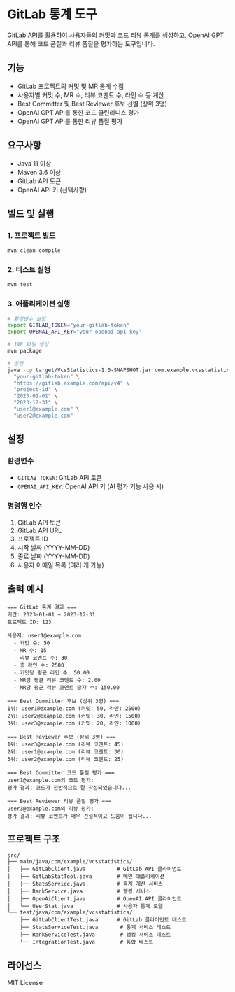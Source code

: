 # GitLab 통계 도구

GitLab API를 활용하여 사용자들의 커밋과 코드 리뷰 통계를 생성하고, OpenAI GPT API를 통해 코드 품질과 리뷰 품질을 평가하는 도구입니다.

## 기능

- GitLab 프로젝트의 커밋 및 MR 통계 수집
- 사용자별 커밋 수, MR 수, 리뷰 코멘트 수, 라인 수 등 계산
- Best Committer 및 Best Reviewer 후보 선별 (상위 3명)
- OpenAI GPT API를 통한 코드 클린리니스 평가
- OpenAI GPT API를 통한 리뷰 품질 평가

## 요구사항

- Java 11 이상
- Maven 3.6 이상
- GitLab API 토큰
- OpenAI API 키 (선택사항)

## 빌드 및 실행

### 1. 프로젝트 빌드

```bash
mvn clean compile
```

### 2. 테스트 실행

```bash
mvn test
```

### 3. 애플리케이션 실행

```bash
# 환경변수 설정
export GITLAB_TOKEN="your-gitlab-token"
export OPENAI_API_KEY="your-openai-api-key"

# JAR 파일 생성
mvn package

# 실행
java -cp target/VcsStatistics-1.0-SNAPSHOT.jar com.example.vcsstatistics.GitLabStatTool \
  "your-gitlab-token" \
  "https://gitlab.example.com/api/v4" \
  "project-id" \
  "2023-01-01" \
  "2023-12-31" \
  "user1@example.com" \
  "user2@example.com"
```

## 설정

### 환경변수

- `GITLAB_TOKEN`: GitLab API 토큰
- `OPENAI_API_KEY`: OpenAI API 키 (AI 평가 기능 사용 시)

### 명령행 인수

1. GitLab API 토큰
2. GitLab API URL
3. 프로젝트 ID
4. 시작 날짜 (YYYY-MM-DD)
5. 종료 날짜 (YYYY-MM-DD)
6. 사용자 이메일 목록 (여러 개 가능)

## 출력 예시

```
=== GitLab 통계 결과 ===
기간: 2023-01-01 ~ 2023-12-31
프로젝트 ID: 123

사용자: user1@example.com
  - 커밋 수: 50
  - MR 수: 15
  - 리뷰 코멘트 수: 30
  - 총 라인 수: 2500
  - 커밋당 평균 라인 수: 50.00
  - MR당 평균 리뷰 코멘트 수: 2.00
  - MR당 평균 리뷰 코멘트 글자 수: 150.00

=== Best Committer 후보 (상위 3명) ===
1위: user1@example.com (커밋: 50, 라인: 2500)
2위: user2@example.com (커밋: 30, 라인: 1500)
3위: user3@example.com (커밋: 20, 라인: 1000)

=== Best Reviewer 후보 (상위 3명) ===
1위: user3@example.com (리뷰 코멘트: 45)
2위: user1@example.com (리뷰 코멘트: 30)
3위: user2@example.com (리뷰 코멘트: 25)

=== Best Committer 코드 품질 평가 ===
user1@example.com의 코드 평가:
평가 결과: 코드가 전반적으로 잘 작성되었습니다...

=== Best Reviewer 리뷰 품질 평가 ===
user3@example.com의 리뷰 평가:
평가 결과: 리뷰 코멘트가 매우 건설적이고 도움이 됩니다...
```

## 프로젝트 구조

```
src/
├── main/java/com/example/vcsstatistics/
│   ├── GitLabClient.java          # GitLab API 클라이언트
│   ├── GitLabStatTool.java        # 메인 애플리케이션
│   ├── StatsService.java          # 통계 계산 서비스
│   ├── RankService.java           # 랭킹 서비스
│   ├── OpenAiClient.java          # OpenAI API 클라이언트
│   └── UserStat.java              # 사용자 통계 모델
└── test/java/com/example/vcsstatistics/
    ├── GitLabClientTest.java      # GitLab 클라이언트 테스트
    ├── StatsServiceTest.java       # 통계 서비스 테스트
    ├── RankServiceTest.java        # 랭킹 서비스 테스트
    └── IntegrationTest.java        # 통합 테스트
```

## 라이선스

MIT License